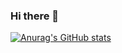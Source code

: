 ### Hi there 👋

[![Anurag's GitHub stats](https://github-readme-stats.vercel.app/api?username=devsohelrana)](https://github.com/anuraghazra/github-readme-stats)
